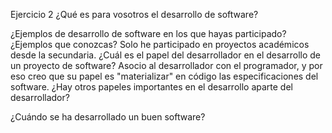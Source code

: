 Ejercicio 2
¿Qué es para vosotros el desarrollo de software?

¿Ejemplos de desarrollo de software en los que hayas participado? ¿Ejemplos que conozcas?
    Solo he participado en proyectos académicos desde la secundaria. 
¿Cuál es el papel del desarrollador en el desarrollo de un proyecto de software?
    Asocio al desarrollador con el programador, y por eso creo que su papel es "materializar" en código las especificaciones del software.
¿Hay otros papeles importantes en el desarrollo aparte del desarrollador?
    
¿Cuándo se ha desarrollado un buen software?